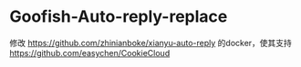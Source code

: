 # Goofish-Auto-reply-replace
修改 https://github.com/zhinianboke/xianyu-auto-reply 的docker，使其支持 https://github.com/easychen/CookieCloud
